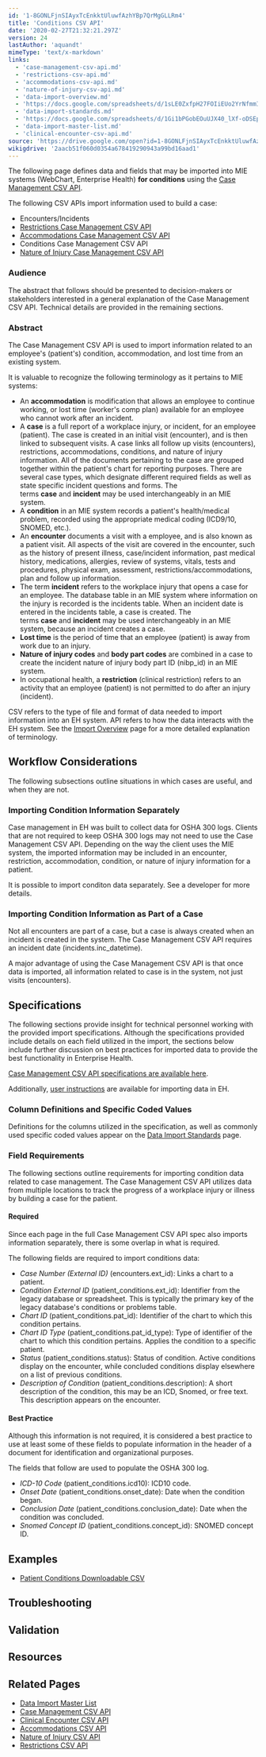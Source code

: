```yaml
---
id: '1-8GONLFjnSIAyxTcEnkktUluwfAzhYBp7QrMgGLLRm4'
title: 'Conditions CSV API'
date: '2020-02-27T21:32:21.297Z'
version: 24
lastAuthor: 'aquandt'
mimeType: 'text/x-markdown'
links:
  - 'case-management-csv-api.md'
  - 'restrictions-csv-api.md'
  - 'accommodations-csv-api.md'
  - 'nature-of-injury-csv-api.md'
  - 'data-import-overview.md'
  - 'https://docs.google.com/spreadsheets/d/1sLE0ZxfpH27FOIiEUo2YrNfmmI7L-6MWS1aTJu7sVHM/edit'
  - 'data-import-standards.md'
  - 'https://docs.google.com/spreadsheets/d/1Gi1bPGobEOuUJX40_lXf-oDSEpriLBUXyeJACUy7DaQ/pub?gid=388607337&single=true&output=csv'
  - 'data-import-master-list.md'
  - 'clinical-encounter-csv-api.md'
source: 'https://drive.google.com/open?id=1-8GONLFjnSIAyxTcEnkktUluwfAzhYBp7QrMgGLLRm4'
wikigdrive: '2aacb51f060d0354a678419290943a99bd16aad1'
---
```

The following page defines data and fields that may be imported into MIE systems (WebChart, Enterprise Health) **for conditions** using the [Case Management CSV API](case-management-csv-api.md).

The following CSV APIs import information used to build a case:

* Encounters/Incidents
* [Restrictions Case Management CSV API](restrictions-csv-api.md)
* [Accommodations Case Management CSV API](accommodations-csv-api.md)
* Conditions Case Management CSV API
* [Nature of Injury Case Management CSV API](nature-of-injury-csv-api.md)

### Audience

The abstract that follows should be presented to decision-makers or stakeholders interested in a general explanation of the Case Management CSV API. Technical details are provided in the remaining sections.

### Abstract

The Case Management CSV API is used to import information related to an employee's (patient's) condition, accommodation, and lost time from an existing system.

It is valuable to recognize the following terminology as it pertains to MIE systems:

* An <strong>accommodation</strong> is modification that allows an employee to continue working, or lost time (worker's comp plan) available for an employee who cannot work after an incident.
* A <strong>case</strong> is a full report of a workplace injury, or incident, for an employee (patient). The case is created in an initial visit (encounter), and is then linked to subsequent visits. A case links all follow up visits (encounters), restrictions, accommodations, conditions, and nature of injury information. All of the documents pertaining to the case are grouped together within the patient's chart for reporting purposes. There are several case types, which designate different required fields as well as state specific incident questions and forms. The terms <strong>case</strong> and <strong>incident</strong> may be used interchangeably in an MIE system.
* A <strong>condition</strong> in an MIE system records a patient's health/medical problem, recorded using the appropriate medical coding (ICD9/10, SNOMED, etc.).
* An <strong>encounter</strong> documents a visit with a employee, and is also known as a patient visit. All aspects of the visit are covered in the encounter, such as the history of present illness, case/incident information, past medical history, medications, allergies, review of systems, vitals, tests and procedures, physical exam, assessment, restrictions/accommodations, plan and follow up information.
* The term <strong>incident</strong> refers to the workplace injury that opens a case for an employee. The database table in an MIE system where information on the injury is recorded is the incidents table. When an incident date is entered in the incidents table, a case is created. The terms <strong>case</strong> and <strong>incident</strong> may be used interchangeably in an MIE system, because an incident creates a case.
* <strong>Lost time</strong> is the period of time that an employee (patient) is away from work due to an injury.
* <strong>Nature of injury codes</strong> and <strong>body part codes</strong> are combined in a case to create the incident nature of injury body part ID (nibp_id) in an MIE system.
* In occupational health, a <strong>restriction</strong> (clinical restriction) refers to an activity that an employee (patient) is not permitted to do after an injury (incident).

CSV refers to the type of file and format of data needed to import information into an EH system. API refers to how the data interacts with the EH system. See the [Import Overview](data-import-overview.md) page for a more detailed explanation of terminology.

## Workflow Considerations

The following subsections outline situations in which cases are useful, and when they are not.

### Importing Condition Information Separately

Case management in EH was built to collect data for OSHA 300 logs. Clients that are not required to keep OSHA 300 logs may not need to use the Case Management CSV API. Depending on the way the client uses the MIE system, the imported information may be included in an encounter, restriction, accommodation, condition, or nature of injury information for a patient.

It is possible to import conditon data separately. See a developer for more details.

### Importing Condition Information as Part of a Case

Not all encounters are part of a case, but a case is always created when an incident is created in the system. The Case Management CSV API requires an incident date (incidents.inc_datetime).

A major advantage of using the Case Management CSV API is that once data is imported, all information related to case is in the system, not just visits (encounters).

## Specifications

The following sections provide insight for technical personnel working with the provided import specifications. Although the specifications provided include details on each field utilized in the import, the sections below include further discussion on best practices for imported data to provide the best functionality in Enterprise Health.

[Case Management CSV API specifications are available here](https://docs.google.com/spreadsheets/d/1sLE0ZxfpH27FOIiEUo2YrNfmmI7L-6MWS1aTJu7sVHM/edit#gid=1082191839%7CThe).

Additionally, [user instructions](#user-instructions) are available for importing data in EH.

### Column Definitions and Specific Coded Values

Definitions for the columns utilized in the specification, as well as commonly used specific coded values appear on the [Data Import Standards](data-import-standards.md) page.

### Field Requirements

The following sections outline requirements for importing condition data related to case management. The Case Management CSV API utilizes data from multiple locations to track the progress of a workplace injury or illness by building a case for the patient.

#### Required

Since each page in the full Case Management CSV API spec also imports information separately, there is some overlap in what is required.

The following fields are required to import conditions data:

* <em>Case Number (External ID)</em> (encounters.ext_id): Links a chart to a patient.
* <em>Condition External ID</em> (patient_conditions.ext_id): Identifier from the legacy database or spreadsheet. This is typically the primary key of the legacy database's conditions or problems table.
* <em>Chart ID</em> (patient_conditions.pat_id): Identifier of the chart to which this condition pertains.
* <em>Chart ID Type</em> (patient_conditions.pat_id_type): Type of identifier of the chart to which this condition pertains. Applies the condition to a specific patient.
* <em>Status</em> (patient_conditions.status): Status of condition. Active conditions display on the encounter, while concluded conditions display elsewhere on a list of previous conditions.
* <em>Description of Condition</em> (patient_conditions.description): A short description of the condition, this may be an ICD, Snomed, or free text. This description appears on the encounter.

#### Best Practice

Although this information is not required, it is considered a best practice to use at least some of these fields to populate information in the header of a document for identification and organizational purposes.

The fields that follow are used to populate the OSHA 300 log.

* <em>ICD-10 Code</em> (patient_conditions.icd10): ICD10 code.
* <em>Onset Date</em> (patient_conditions.onset_date): Date when the condition began.
* <em>Conclusion Date</em> (patient_conditions.conclusion_date): Date when the condition was concluded.
* <em>Snomed Concept ID</em> (patient_conditions.concept_id): SNOMED concept ID.

## Examples

* [Patient Conditions Downloadable CSV](https://docs.google.com/spreadsheets/d/1Gi1bPGobEOuUJX40_lXf-oDSEpriLBUXyeJACUy7DaQ/pub?gid=388607337&single=true&output=csv)

## Troubleshooting

## Validation

## Resources

## Related Pages

* [Data Import Master List](data-import-master-list.md)
* [Case Management CSV API](case-management-csv-api.md)
* [Clinical Encounter CSV API](clinical-encounter-csv-api.md)
* [Accommodations CSV API](accommodations-csv-api.md)
* [Nature of Injury CSV API](nature-of-injury-csv-api.md)
* [Restrictions CSV API](restrictions-csv-api.md)
